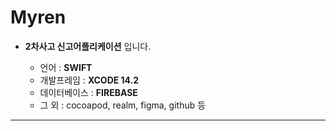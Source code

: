 # Myren

* __2차사고 신고어플리케이션__ 입니다.   
   
  * 언어 : __SWIFT__
  * 개발프레임 : __XCODE 14.2__
  * 데이터베이스 : __FIREBASE__
  * 그 외 : cocoapod, realm, figma, github 등
--------------------------------

  

